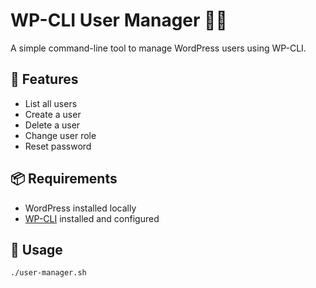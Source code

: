 # WP-CLI User Manager 🧑‍💻

A simple command-line tool to manage WordPress users using WP-CLI.

## 🔧 Features

- List all users
- Create a user
- Delete a user
- Change user role
- Reset password

## 📦 Requirements

- WordPress installed locally
- [WP-CLI](https://wp-cli.org/) installed and configured

## 🚀 Usage

```bash
./user-manager.sh
